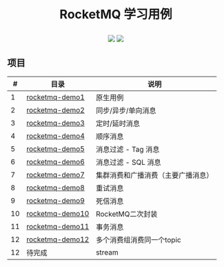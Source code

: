 <h1 align="center" style="margin: 30px 0 30px; font-weight: bold;">RocketMQ 学习用例</h1>
<p align="center">
	<a href="#"><img src="https://img.shields.io/badge/Springboot-2.3.12-blue"></a>
	<a href="#"><img src="https://img.shields.io/badge/license%20-MIT-green"></a>

## 项目

| #   | 目录                                   | 说明                |
|-----|--------------------------------------|-------------------|
| 1   | [rocketmq-demo1](./rocketmq-demo1)   | 原生用例              |
| 2   | [rocketmq-demo2](./rocketmq-demo2)   | 同步/异步/单向消息        |
| 3   | [rocketmq-demo3](./rocketmq-demo3)   | 定时/延时消息           |
| 4   | [rocketmq-demo4](./rocketmq-demo4)   | 顺序消息              |
| 5   | [rocketmq-demo5](./rocketmq-demo5)   | 消息过滤 - Tag 消息     |
| 6   | [rocketmq-demo6](./rocketmq-demo6)   | 消息过滤 - SQL 消息     |
| 7   | [rocketmq-demo7](./rocketmq-demo7)   | 集群消费和广播消费（主要广播消息） |
| 8   | [rocketmq-demo8](./rocketmq-demo8)   | 重试消息              |
| 9   | [rocketmq-demo9](./rocketmq-demo9)   | 死信消息              |
| 10  | [rocketmq-demo10](./rocketmq-demo10) | RocketMQ二次封装      |
| 11  | [rocketmq-demo11](./rocketmq-demo11) | 事务消息              |
| 12  | [rocketmq-demo12](./rocketmq-demo12) | 多个消费组消费同一个topic   |
| 12  | 待完成                                  | stream            |










